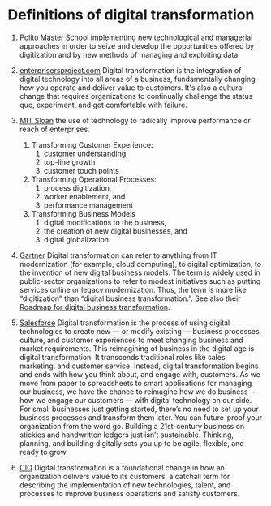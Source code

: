 # Definitions of digital transformation

1. [Polito Master School](https://didattica.polito.it/master/digital_transformation/2021/obiettivi_formativi_contenuti_e_calendario) implementing new technological and managerial approaches in order to seize and develop the opportunities offered by digitization and by new methods of managing and exploiting data. 

2. [enterprisersproject.com](https://enterprisersproject.com/what-is-digital-transformation) Digital transformation is the integration of digital technology into all areas of a business, fundamentally changing how you operate and deliver value to customers. It's also a cultural change that requires organizations to continually challenge the status quo, experiment, and get comfortable with failure.

3. [MIT Sloan](https://sloanreview.mit.edu/article/the-nine-elements-of-digital-transformation/) the use of technology to radically improve performance or reach of enterprises.
   
   1. Transforming Customer Experience:
      1. customer understanding
      2. top-line growth
      3. customer touch points
   2. Transforming Operational Processes:
      1. process digitization, 
      2. worker enablement, and 
      3. performance management
   3. Transforming Business Models
      1. digital modifications to the business, 
      2. the creation of new digital businesses, and 
      3. digital globalization

4. [Gartner](https://www.gartner.com/en/information-technology/glossary/digital-transformation) Digital transformation can refer to anything from IT modernization (for example, cloud computing), to digital optimization, to the invention of new digital business models. The term is widely used in public-sector organizations to refer to modest initiatives such as putting services online or legacy modernization. Thus, the term is more like “digitization” than “digital business transformation.”. See also their [Roadmap for digital business transformation](https://www.gartner.com/en/information-technology/insights/digitalization-strategy).

5. [Salesforce](https://www.salesforce.com/eu/products/platform/what-is-digital-transformation/) Digital transformation is the process of using digital technologies to create new — or modify existing — business processes, culture, and customer experiences to meet changing business and market requirements. This reimagining of business in the digital age is digital transformation. It transcends traditional roles like sales, marketing, and customer service. Instead, digital transformation begins and ends with how you think about, and engage with, customers.  As we move from paper to spreadsheets to smart applications for managing our business, we have the chance to reimagine how we do business — how we engage our customers — with digital technology on our side. For small businesses just getting started, there’s no need to set up your business processes and transform them later. You can future-proof your organization from the word go. Building a 21st-century business on stickies and handwritten ledgers just isn’t sustainable. Thinking, planning, and building digitally sets you up to be agile, flexible, and ready to grow.

6. [CIO](https://www.cio.com/article/230425/what-is-digital-transformation-a-necessary-disruption.html) Digital transformation is a foundational change in how an organization delivers value to its customers, a catchall term for describing the implementation of new technologies, talent, and processes to improve business operations and satisfy customers.
